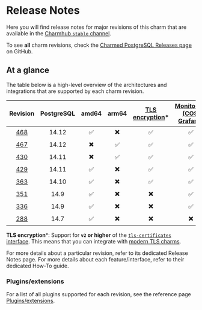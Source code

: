 # Release Notes
Here you will find release notes for major revisions of this charm that are available in the [Charmhub `stable` channel](https://juju.is/docs/juju/channel#heading--risk).

To see  **all** charm revisions, check the [Charmed PostgreSQL Releases page](https://github.com/canonical/postgresql-operator/releases) on GitHub.

## At a glance

The table below is a high-level overview of the architectures and integrations that are supported by each charm revision. 

| Revision | PostgreSQL | amd64 | arm64 | [TLS  encryption](/t/9685)* | [Monitoring (COS, Grafana)](/t/10600)  | [Tracing (Tempo K8s)](/t/14521)  |
|:--------:|:-----:|:-----:|:-----:|:--------------------:|:---------------:|:--------------------:|
|     [468](/t/15378)  | 14.12 |   :white_check_mark:    |:heavy_multiplication_x: |          :white_check_mark:           |        :white_check_mark:         |         :white_check_mark:           |
|      [467](/t/15378) | 14.12 |  :heavy_multiplication_x:  |   :white_check_mark:   |          :white_check_mark:            |        :white_check_mark:         |         :white_check_mark:           |
|     [430](/t/14067)  | 14.11 |   :heavy_multiplication_x:   |:white_check_mark: |          :white_check_mark:           |        :white_check_mark:         |         :white_check_mark:           |
|      [429](/t/14067) | 14.11 |  :white_check_mark:   |    :heavy_multiplication_x:   |          :white_check_mark:            |        :white_check_mark:         |         :white_check_mark:           |
|      [363](/t/13124) | 14.10 |  :white_check_mark:   |    :heavy_multiplication_x:   |          :white_check_mark:            |        :white_check_mark:        |           :heavy_multiplication_x:         |
|      [351](/t/12823) | 14.9 |  :white_check_mark:    |    :heavy_multiplication_x:   |            :heavy_multiplication_x:          |        :white_check_mark:         |           :heavy_multiplication_x:         |
|      [336](/t/11877) | 14.9 | :white_check_mark:    |    :heavy_multiplication_x:   |            :heavy_multiplication_x:          |       :white_check_mark:          |           :heavy_multiplication_x:        |
|      [288](/t/11876) | 14.7 | :white_check_mark:    |    :heavy_multiplication_x:   |           :heavy_multiplication_x:          |       :heavy_multiplication_x:     |       :heavy_multiplication_x:     |


**TLS encryption***: Support for **`v2` or higher** of the [`tls-certificates` interface](https://charmhub.io/tls-certificates-interface/libraries/tls_certificates). This means that you can integrate with [modern TLS charms](https://charmhub.io/topics/security-with-x-509-certificates).

For more details about a particular revision, refer to its dedicated Release Notes page.
For more details about each feature/interface, refer to their dedicated How-To guide.

### Plugins/extensions

For a list of all plugins supported for each revision, see the reference page [Plugins/extensions](/t/10946).